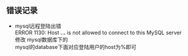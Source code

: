 ## 错误记录
 * mysql远程登陆出错       
ERROR 1130: Host ***.***.***.*** is not allowed to connect to this MySQL server     
修改 mysql数据库下的       
mysql的database下面对应登陆用户的host为%即可     

